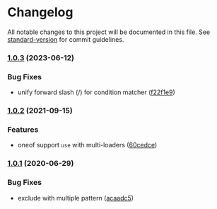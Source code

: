 # Changelog

All notable changes to this project will be documented in this file. See [standard-version](https://github.com/conventional-changelog/standard-version) for commit guidelines.

### [1.0.3](https://github.com/allex/oneof-loader/compare/1.0.2...1.0.3) (2023-06-12)


### Bug Fixes

* unify forward slash (/) for condition matcher ([f22f1e9](https://github.com/allex/oneof-loader/commit/f22f1e969fd11e23c48b01e2e177a24892a9471a))

### [1.0.2](https://github.com/allex/oneof-loader/compare/1.0.1...1.0.2) (2021-09-15)


### Features

* oneof support `use` with multi-loaders ([60cedce](https://github.com/allex/oneof-loader/commit/60cedcefe0d706cd0812284e9d1e69603ff76528))

### [1.0.1](https://github.com/allex/oneof-loader/compare/acaadc5e0dc8bdd242c0eb86df7fa23c6c249286...1.0.1) (2020-06-29)


### Bug Fixes

* exclude with multiple pattern ([acaadc5](https://github.com/allex/oneof-loader/commit/acaadc5e0dc8bdd242c0eb86df7fa23c6c249286))
